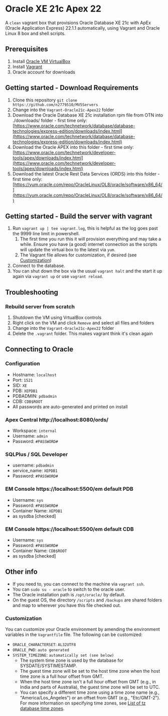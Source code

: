 # Oracle XE 21c Apex 22
A `clean` vagrant box that provisions Oracle Database XE 21c with ApEx (Oracle Application Express) 22.1.1 automatically, using Vagrant and Oracle Linux 8 box and shell scripts.

## Prerequisites
1. Install [Oracle VM VirtualBox](https://www.virtualbox.org/wiki/Downloads)
2. Install [Vagrant](https://vagrantup.com/)
3. Oracle account for downloads

## Getting started - Download Requirements
1. Clone this repository `git clone https://github.com/n2779510/MV5Servers`
2. Change into the `Vagrant-Oracle21c-Apex22` folder
3. Download the Oracle Database XE 21c installation rpm file from OTN into ./downloads/ folder - first time only:
[https://www.oracle.com/technetwork/database/database-technologies/express-edition/downloads/index.html](https://www.oracle.com/technetwork/database/database-technologies/express-edition/downloads/index.html)
4. Download the Oracle APEX into this folder - first time only:
[https://www.oracle.com/technetwork/developer-tools/apex/downloads/index.html](https://www.oracle.com/technetwork/developer-tools/apex/downloads/index.html)
5. Download the latest Oracle Rest Data Services (ORDS) into this folder - first time only:
[https://yum.oracle.com/repo/OracleLinux/OL8/oracle/software/x86_64/](https://yum.oracle.com/repo/OracleLinux/OL8/oracle/software/x86_64/)
<!--
6. Download Oracle JDK 18 or higher:
[https://www.oracle.com/technetwork/developer-tools/rest-data-services/downloads/index.html](https://www.oracle.com/technetwork/developer-tools/rest-data-services/downloads/index.html)
-->

## Getting started - Build the server with vagrant
1. Run `vagrant up | tee vagrant.log`, this is helpful as the log goes past the 9999 line limit in powershell.
   1. The first time you run this it will provision everything and may take a while. Ensure you have (a good) internet connection as the scripts will update the virtual box to the latest via `yum`.
   2. The Vagrant file allows for customization, if desired (see [Customization](#customization))
2. Connect to the database.
3. You can shut down the box via the usual `vagrant halt` and the start it up again via `vagrant up` or use `vagrant reload`.

## Troubleshooting 

### Rebuild server from scratch
1. Shutdown the VM using VrtualBox controls
2. Right click on the VM and click `Remove` and select all files and folders
2. Change into the `Vagrant-Oracle21c-Apex22` folder
3. Delete the `.vagrant` folder.  This makes vagrant think it's clean again

## Connecting to Oracle

### Configuration
* Hostname: `localhost`
* Port: `1521`
* SID: `XE`
* PDB: `XEPDB1`
* PDBADMIN: `pdbadmin`
* CDB: `CDB$ROOT`
* All passwords are auto-generated and printed on install

### Apex Central http://localhost:8080/ords/
* Workspace: `internal`
* Username: `admin`
* Password: `#PASSWORD#`

### SQLPlus / SQL Developer
* username: `pdbadmin`
* service_name: `XEPDB1`
* Password: `#PASSWORD#`

### EM Console https://localhost:5500/em default PDB
* Username: `sys`
* Password: `#PASSWORD#`
* Container Name: `XEPDB1`
* as sysdba [checked]

### EM Console https://localhost:5500/em default CDB 
* Username: `sys`
* Password: `#PASSWORD#`
* Container Name: `CDB$ROOT`
* as sysdba [checked]

## Other info

* If you need to, you can connect to the machine via `vagrant ssh`.
* You can `sudo su - oracle` to switch to the oracle user.
* The Oracle installation path is `/opt/oracle/` by default.
* On the guest OS, the directory `/scripts` and `/backups` are shared folders and map to wherever you have this file checked out.

### Customization
You can customize your Oracle environment by amending the environment variables in the `Vagrantfile` file.
The following can be customized:
* `ORACLE_CHARACTERSET`: `AL32UTF8`
* `ORACLE_PWD`: `auto generated`
* `SYSTEM_TIMEZONE`: `automatically set (see below)`
  * The system time zone is used by the database for SYSDATE/SYSTIMESTAMP.
  * The guest time zone will be set to the host time zone when the host time zone is a full hour offset from GMT.
  * When the host time zone isn't a full hour offset from GMT (e.g., in India and parts of Australia), the guest time zone will be set to UTC.
  * You can specify a different time zone using a time zone name (e.g., "America/Los_Angeles") or an offset from GMT (e.g., "Etc/GMT-2"). For more information on specifying time zones, see [List of tz database time zones](https://en.wikipedia.org/wiki/List_of_tz_database_time_zones).

